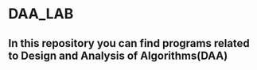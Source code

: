 # DAA_LAB
## In this repository you can find programs related to Design and Analysis of Algorithms(DAA)
